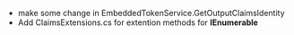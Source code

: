 * make some change in EmbeddedTokenService.GetOutputClaimsIdentity
* Add ClaimsExtensions.cs for extention methods for **IEnumerable<Claim>**
